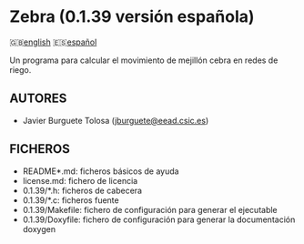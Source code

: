 Zebra (0.1.39 versión española)
==============================

:uk:[english](README.md) :es:[español](README.es.md)

Un programa para calcular el movimiento de mejillón cebra en redes de riego.

AUTORES
-------

* Javier Burguete Tolosa (jburguete@eead.csic.es)

FICHEROS
--------

* README\*.md: ficheros básicos de ayuda
* license.md: fichero de licencia
* 0.1.39/\*.h: ficheros de cabecera
* 0.1.39/\*.c: ficheros fuente
* 0.1.39/Makefile: fichero de configuración para generar el ejecutable
* 0.1.39/Doxyfile: fichero de configuración para generar la documentación doxygen
